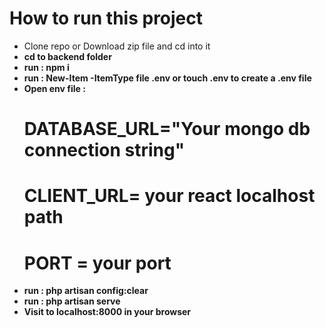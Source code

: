 <h1>How to run this  project</h1>
<ul>
    <li>Clone repo or Download zip file and cd into it</li>
    <li><b>cd to backend folder <b></li>
    <li><b>run</b> : npm i</li>
    <li><b>run</b> : <b>New-Item -ItemType file .env<b> or <b>touch .env<b> to create a .env file </li>
    <li><b>Open env file </b> : 
      <h1> DATABASE_URL="Your mongo db connection string" </h1>
      <h1> CLIENT_URL= your react localhost path </h1>
       <h1>PORT = your port </h1>
    </li>
    <li><b>run</b> : php artisan config:clear</li>
    <li><b>run</b> : php artisan serve</li>
    <li><b>Visit</b> to localhost:8000 in your browser</li>
</ul>
